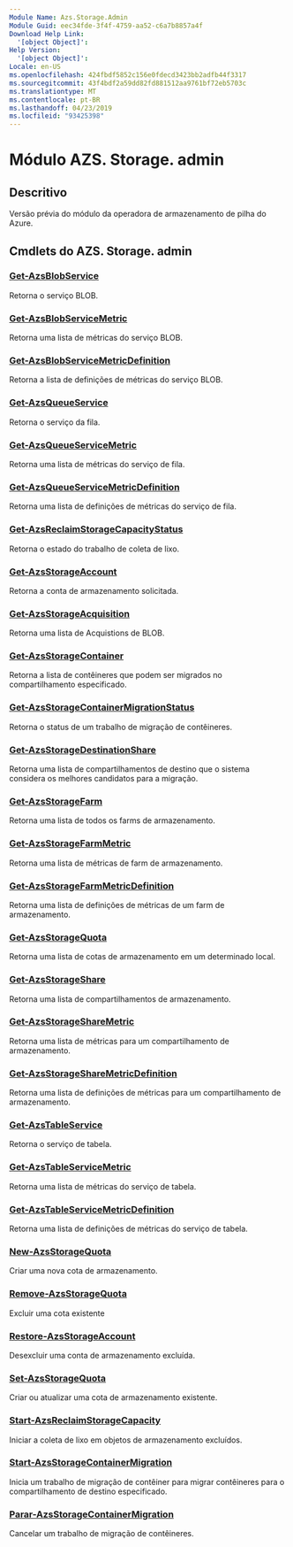 ```yaml
---
Module Name: Azs.Storage.Admin
Module Guid: eec34fde-3f4f-4759-aa52-c6a7b8857a4f
Download Help Link:
  '[object Object]': 
Help Version:
  '[object Object]': 
Locale: en-US
ms.openlocfilehash: 424fbdf5852c156e0fdecd3423bb2adfb44f3317
ms.sourcegitcommit: 43f4bdf2a59dd82fd881512aa9761bf72eb5703c
ms.translationtype: MT
ms.contentlocale: pt-BR
ms.lasthandoff: 04/23/2019
ms.locfileid: "93425398"
---
```

# Módulo AZS. Storage. admin
## Descritivo
Versão prévia do módulo da operadora de armazenamento de pilha do Azure.

## Cmdlets do AZS. Storage. admin
### [Get-AzsBlobService](Get-AzsBlobService.md)
Retorna o serviço BLOB.

### [Get-AzsBlobServiceMetric](Get-AzsBlobServiceMetric.md)
Retorna uma lista de métricas do serviço BLOB.

### [Get-AzsBlobServiceMetricDefinition](Get-AzsBlobServiceMetricDefinition.md)
Retorna a lista de definições de métricas do serviço BLOB.

### [Get-AzsQueueService](Get-AzsQueueService.md)
Retorna o serviço da fila.

### [Get-AzsQueueServiceMetric](Get-AzsQueueServiceMetric.md)
Retorna uma lista de métricas do serviço de fila.

### [Get-AzsQueueServiceMetricDefinition](Get-AzsQueueServiceMetricDefinition.md)
Retorna uma lista de definições de métricas do serviço de fila.

### [Get-AzsReclaimStorageCapacityStatus](Get-AzsReclaimStorageCapacityStatus.md)
Retorna o estado do trabalho de coleta de lixo.

### [Get-AzsStorageAccount](Get-AzsStorageAccount.md)
Retorna a conta de armazenamento solicitada.

### [Get-AzsStorageAcquisition](Get-AzsStorageAcquisition.md)
Retorna uma lista de Acquistions de BLOB.

### [Get-AzsStorageContainer](Get-AzsStorageContainer.md)
Retorna a lista de contêineres que podem ser migrados no compartilhamento especificado.

### [Get-AzsStorageContainerMigrationStatus](Get-AzsStorageContainerMigrationStatus.md)
Retorna o status de um trabalho de migração de contêineres.

### [Get-AzsStorageDestinationShare](Get-AzsStorageDestinationShare.md)
Retorna uma lista de compartilhamentos de destino que o sistema considera os melhores candidatos para a migração.

### [Get-AzsStorageFarm](Get-AzsStorageFarm.md)
Retorna uma lista de todos os farms de armazenamento.

### [Get-AzsStorageFarmMetric](Get-AzsStorageFarmMetric.md)
Retorna uma lista de métricas de farm de armazenamento.

### [Get-AzsStorageFarmMetricDefinition](Get-AzsStorageFarmMetricDefinition.md)
Retorna uma lista de definições de métricas de um farm de armazenamento.

### [Get-AzsStorageQuota](Get-AzsStorageQuota.md)
Retorna uma lista de cotas de armazenamento em um determinado local.

### [Get-AzsStorageShare](Get-AzsStorageShare.md)
Retorna uma lista de compartilhamentos de armazenamento.

### [Get-AzsStorageShareMetric](Get-AzsStorageShareMetric.md)
Retorna uma lista de métricas para um compartilhamento de armazenamento.

### [Get-AzsStorageShareMetricDefinition](Get-AzsStorageShareMetricDefinition.md)
Retorna uma lista de definições de métricas para um compartilhamento de armazenamento.

### [Get-AzsTableService](Get-AzsTableService.md)
Retorna o serviço de tabela.

### [Get-AzsTableServiceMetric](Get-AzsTableServiceMetric.md)
Retorna uma lista de métricas do serviço de tabela.

### [Get-AzsTableServiceMetricDefinition](Get-AzsTableServiceMetricDefinition.md)
Retorna uma lista de definições de métricas do serviço de tabela.

### [New-AzsStorageQuota](New-AzsStorageQuota.md)
Criar uma nova cota de armazenamento.

### [Remove-AzsStorageQuota](Remove-AzsStorageQuota.md)
Excluir uma cota existente

### [Restore-AzsStorageAccount](Restore-AzsStorageAccount.md)
Desexcluir uma conta de armazenamento excluída.

### [Set-AzsStorageQuota](Set-AzsStorageQuota.md)
Criar ou atualizar uma cota de armazenamento existente.

### [Start-AzsReclaimStorageCapacity](Start-AzsReclaimStorageCapacity.md)
Iniciar a coleta de lixo em objetos de armazenamento excluídos.

### [Start-AzsStorageContainerMigration](Start-AzsStorageContainerMigration.md)
Inicia um trabalho de migração de contêiner para migrar contêineres para o compartilhamento de destino especificado.

### [Parar-AzsStorageContainerMigration](Stop-AzsStorageContainerMigration.md)
Cancelar um trabalho de migração de contêineres.

